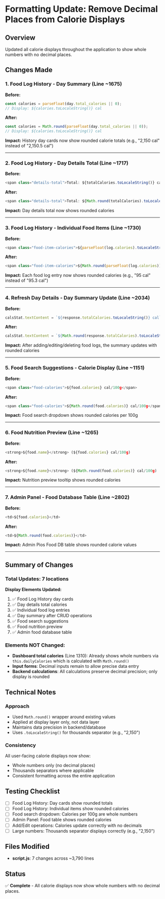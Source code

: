 # Formatting Update: Remove Decimal Places from Calorie Displays

## Overview
Updated all calorie displays throughout the application to show whole numbers with no decimal places.

## Changes Made

### 1. Food Log History - Day Summary (Line ~1675)
**Before:**
```javascript
const calories = parseFloat(day.total_calories || 0);
// Display: ${calories.toLocaleString()} cal
```

**After:**
```javascript
const calories = Math.round(parseFloat(day.total_calories || 0));
// Display: ${calories.toLocaleString()} cal
```

**Impact:** History day cards now show rounded calorie totals (e.g., "2,150 cal" instead of "2,150.5 cal")

---

### 2. Food Log History - Day Details Total (Line ~1717)
**Before:**
```javascript
<span class="details-total">Total: ${totalCalories.toLocaleString()} calories</span>
```

**After:**
```javascript
<span class="details-total">Total: ${Math.round(totalCalories).toLocaleString()} calories</span>
```

**Impact:** Day details total now shows rounded calories

---

### 3. Food Log History - Individual Food Items (Line ~1730)
**Before:**
```javascript
<span class="food-item-calories">${parseFloat(log.calories).toLocaleString()} cal</span>
```

**After:**
```javascript
<span class="food-item-calories">${Math.round(parseFloat(log.calories)).toLocaleString()} cal</span>
```

**Impact:** Each food log entry now shows rounded calories (e.g., "95 cal" instead of "95.3 cal")

---

### 4. Refresh Day Details - Day Summary Update (Line ~2034)
**Before:**
```javascript
calsStat.textContent = `${response.totalCalories.toLocaleString()} cal`;
```

**After:**
```javascript
calsStat.textContent = `${Math.round(response.totalCalories).toLocaleString()} cal`;
```

**Impact:** After adding/editing/deleting food logs, the summary updates with rounded calories

---

### 5. Food Search Suggestions - Calorie Display (Line ~1151)
**Before:**
```javascript
<span class="food-calories">${food.calories} cal/100g</span>
```

**After:**
```javascript
<span class="food-calories">${Math.round(food.calories)} cal/100g</span>
```

**Impact:** Food search dropdown shows rounded calories per 100g

---

### 6. Food Nutrition Preview (Line ~1265)
**Before:**
```javascript
<strong>${food.name}</strong> (${food.calories} cal/100g)
```

**After:**
```javascript
<strong>${food.name}</strong> (${Math.round(food.calories)} cal/100g)
```

**Impact:** Nutrition preview tooltip shows rounded calories

---

### 7. Admin Panel - Food Database Table (Line ~2802)
**Before:**
```javascript
<td>${food.calories}</td>
```

**After:**
```javascript
<td>${Math.round(food.calories)}</td>
```

**Impact:** Admin Pios Food DB table shows rounded calorie values

---

## Summary of Changes

### Total Updates: 7 locations

**Display Elements Updated:**
1. ✅ Food Log History day cards
2. ✅ Day details total calories
3. ✅ Individual food log entries
4. ✅ Day summary after CRUD operations
5. ✅ Food search suggestions
6. ✅ Food nutrition preview
7. ✅ Admin food database table

### Elements NOT Changed:
- **Dashboard total calories** (Line 1310): Already shows whole numbers via `this.dailyCalories` which is calculated with `Math.round()`
- **Input forms**: Decimal inputs remain to allow precise data entry
- **Backend calculations**: All calculations preserve decimal precision; only display is rounded

## Technical Notes

### Approach
- Used `Math.round()` wrapper around existing values
- Applied at display layer only, not data layer
- Maintains data precision in backend/database
- Uses `.toLocaleString()` for thousands separator (e.g., "2,150")

### Consistency
All user-facing calorie displays now show:
- Whole numbers only (no decimal places)
- Thousands separators where applicable
- Consistent formatting across the entire application

## Testing Checklist

- [ ] Food Log History: Day cards show rounded totals
- [ ] Food Log History: Individual items show rounded calories
- [ ] Food search dropdown: Calories per 100g are whole numbers
- [ ] Admin Panel: Food table shows rounded calories
- [ ] Add/Edit operations: Calories update correctly with no decimals
- [ ] Large numbers: Thousands separator displays correctly (e.g., "2,150")

## Files Modified
- **script.js**: 7 changes across ~3,790 lines

## Status
✅ **Complete** - All calorie displays now show whole numbers with no decimal places.
